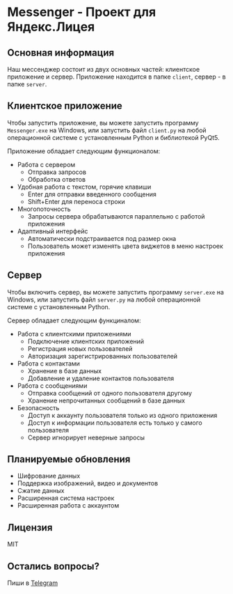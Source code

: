 # Messenger - Проект для Яндекс.Лицея

## Основная информация
Наш мессенджер состоит из  двух основных частей: клиентское приложение и сервер.
Приложение находится в папке `client`, сервер - в папке `server`.

## Клиентское приложение
Чтобы запустить приложение, вы можете запустить программу `Messenger.exe` на Windows, или запустить файл `client.py` на любой операционной системе с установленным Python и библиотекой PyQt5.

Приложение обладает следующим функционалом:
- Работа с сервером
    - Отправка запросов
    - Обработка ответов
- Удобная работа с текстом, горячие клавиши
    - Enter для отправки введенного сообщения
    - Shift+Enter для переноса строки
- Многопоточность
    - Запросы сервера обрабатываются параллельно с работой приложения
- Адаптивный интерфейс
    - Автоматически подстраивается под размер окна
    - Пользователь может изменять цвета виджетов в меню настроек приложения

## Сервер
Чтобы включить сервер, вы можете запустить программу `server.exe` на Windows, или запустить файл `server.py` на любой операционной системе с установленным Python.

Сервер обладает следующим функциналом:
- Работа с клиентскими приложениями
    - Подключение клиентских приложений
    - Регистрация новых пользователей
    - Авторизация зарегистрированных пользователей
- Работа с контактами
    - Хранение в базе данных
    - Добавление и удаление контактов пользователя
- Работа с сообщениями
    - Отправка сообщений от одного пользователя другому
    - Хранение непрочитанных сообщений в базе данных
- Безопасность
    - Доступ к аккаунту пользователя только из одного приложения
    - Доступ к информации пользователя есть только у самого пользователя
    - Сервер игнорирует неверные запросы

## Планируемые обновления
- Шифрование данных
- Поддержка изображений, видео и документов
- Сжатие данных
- Расширенная система настроек
- Расширенная работа с аккаунтом

## Лицензия
MIT

## Остались вопросы?
Пиши в [Telegram](t.me/whatever125 "Дмитрий")

